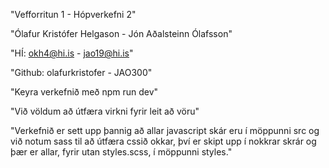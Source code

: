 "Vefforritun 1 - Hópverkefni 2"

"Ólafur Kristófer Helgason - Jón Aðalsteinn Ólafsson"

"HÍ: okh4@hi.is - jao19@hi.is"

"Github: olafurkristofer - JAO300"

"Keyra verkefnið með npm run dev"

"Við völdum að útfæra virkni fyrir leit að vöru"

"Verkefnið er sett upp þannig að allar javascript skár eru í möppunni src og við notum sass til að útfæra cssið okkar, því er skipt upp í nokkrar skrár og þær er allar, fyrir utan styles.scss, í möppunni styles."